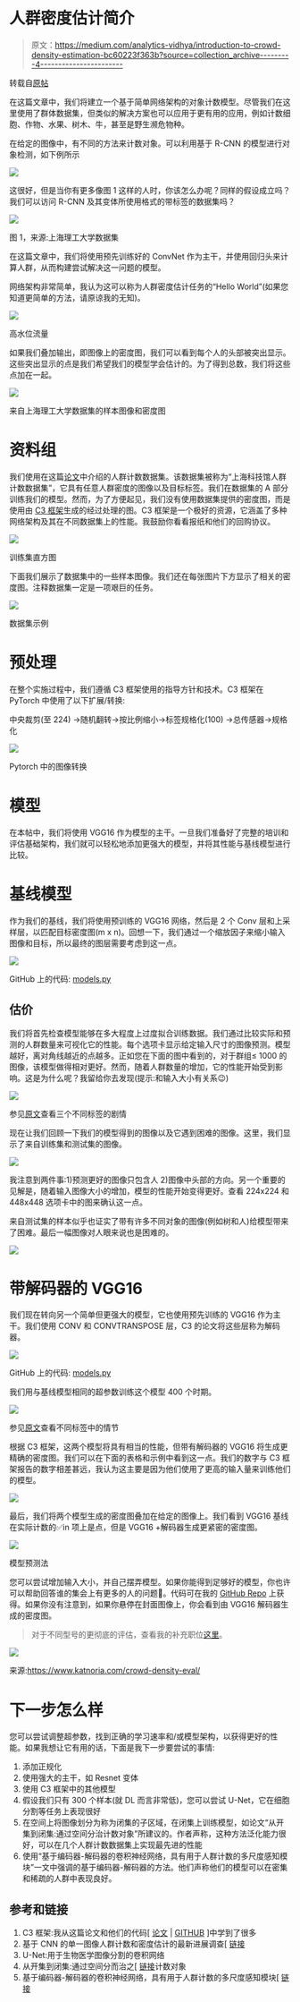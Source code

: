 # 人群密度估计简介

> 原文：<https://medium.com/analytics-vidhya/introduction-to-crowd-density-estimation-bc60223f363b?source=collection_archive---------4----------------------->

转载自[原帖](https://www.katnoria.com/crowd-density/)

在这篇文章中，我们将建立一个基于简单网络架构的对象计数模型。尽管我们在这里使用了群体数据集，但类似的解决方案也可以应用于更有用的应用，例如计数细胞、作物、水果、树木、牛，甚至是野生濒危物种。

在给定的图像中，有不同的方法来计数对象。可以利用基于 R-CNN 的模型进行对象检测，如下例所示

![](img/ccb67dd2594ca79706b03ac3d7276fb7.png)

这很好，但是当你有更多像图 1 这样的人时，你该怎么办呢？同样的假设成立吗？我们可以访问 R-CNN 及其变体所使用格式的带标签的数据集吗？

![](img/7763ee162ce4d41d19df34a0d5b19aea.png)

图 1，来源:上海理工大学数据集

在这篇文章中，我们将使用预先训练好的 ConvNet 作为主干，并使用回归头来计算人群，从而构建尝试解决这一问题的模型。

网络架构非常简单，我认为这可以称为人群密度估计任务的“Hello World”(如果您知道更简单的方法，请原谅我的无知)。

![](img/1ff433380d85cb93d57de0bf7264bcb2.png)

高水位流量

如果我们叠加输出，即图像上的密度图，我们可以看到每个人的头部被突出显示。这些突出显示的点是我们希望我们的模型学会估计的。为了得到总数，我们将这些点加在一起。

![](img/e2c1c59e0ac74d73f01ab85957d479c0.png)

来自上海理工大学数据集的样本图像和密度图

# 资料组

我们使用在这篇[论文](https://www.katnoria.com/crowd-density/Single-Image%20Crowd%20Counting%20via%20Multi-Column%20Convolutional%20Neural%20Network)中介绍的人群计数数据集。该数据集被称为“上海科技馆人群计数数据集”，它具有任意人群密度的图像以及目标标签。我们在数据集的 A 部分训练我们的模型。然而，为了方便起见，我们没有使用数据集提供的密度图，而是使用由 [C3 框架](https://github.com/gjy3035/C-3-Framework)生成的经过处理的图。C3 框架是一个极好的资源，它涵盖了多种网络架构及其在不同数据集上的性能。我鼓励你看看报纸和他们的回购协议。

![](img/13b8722c376a62fb8880e42332faf94a.png)

训练集直方图

下面我们展示了数据集中的一些样本图像。我们还在每张图片下方显示了相关的密度图。注释数据集一定是一项艰巨的任务。

![](img/5f4a2bc6c15a5b9c677623796e825ec2.png)

数据集示例

# 预处理

在整个实施过程中，我们遵循 C3 框架使用的指导方针和技术。C3 框架在 PyTorch 中使用了以下扩展/转换:

中央裁剪(至 224) →随机翻转→按比例缩小→标签规格化(100) →总传感器→规格化

![](img/8f88954b11460ae35c9fc9c6d46ac990.png)

Pytorch 中的图像转换

# 模型

在本帖中，我们将使用 VGG16 作为模型的主干。一旦我们准备好了完整的培训和评估基础架构，我们就可以轻松地添加更强大的模型，并将其性能与基线模型进行比较。

# 基线模型

作为我们的基线，我们将使用预训练的 VGG16 网络，然后是 2 个 Conv 层和上采样层，以匹配目标密度图(m x n)。回想一下，我们通过一个缩放因子来缩小输入图像和目标，所以最终的图层需要考虑到这一点。

![](img/6c2baf504593ba58d80ba4bd32683112.png)

GitHub 上的代码: [models.py](https://github.com/katnoria/crowd-density/blob/master/src/models.py#L9)

## 估价

我们将首先检查模型能够在多大程度上过度拟合训练数据。我们通过比较实际和预测的人群数量来可视化它的性能。每个选项卡显示给定输入尺寸的图像预测。模型越好，离对角线越近的点越多。正如您在下面的图中看到的，对于群组≤ 1000 的图像，该模型做得相对更好。然而，随着人群数量的增加，它的性能开始受到影响。这是为什么呢？我留给你去发现(提示:和输入大小有关系😉)

![](img/f85ee1b6e21fbb8ea3c4a65ce807d651.png)

参见[原文](https://www.katnoria.com/crowd-density/)查看三个不同标签的剧情

现在让我们回顾一下我们的模型得到的图像以及它遇到困难的图像。这里，我们显示了来自训练集和测试集的图像。

![](img/566561aad35405e922fa67271641db82.png)

我注意到两件事:1)预测更好的图像只包含人 2)图像中头部的方向。另一个重要的见解是，随着输入图像大小的增加，模型的性能开始变得更好。查看 224x224 和 448x448 选项卡中的图来确认这一点。

来自测试集的样本似乎也证实了带有许多不同对象的图像(例如树和人)给模型带来了困难。最后一幅图像对人眼来说也是困难的。

![](img/37f1f352ac17b70ba5b12177cbdd3769.png)

# 带解码器的 VGG16

我们现在转向另一个简单但更强大的模型，它也使用预先训练的 VGG16 作为主干。我们使用 CONV 和 CONVTRANSPOSE 层，C3 的论文将这些层称为解码器。

![](img/dc1499959c448a39be7a396d7be0fdd7.png)

GitHub 上的代码: [models.py](https://github.com/katnoria/crowd-density/blob/master/src/models.py#L49)

我们用与基线模型相同的超参数训练这个模型 400 个时期。

![](img/40f6e39cab0dd9b83047943b20784c20.png)

参见[原文](https://www.katnoria.com/crowd-density/)查看不同标签中的情节

根据 C3 框架，这两个模型将具有相当的性能，但带有解码器的 VGG16 将生成更精确的密度图。我们可以在下面的表格和示例中看到这一点。我们的数字与 C3 框架报告的数字相差甚远，我认为这主要是因为他们使用了更高的输入量来训练他们的模型。

![](img/aa084e6ae8fc0d129ef626327675c432.png)

最后，我们将两个模型生成的密度图叠加在给定的图像上。我们看到 VGG16 基线在实际计数的✅in 项上是点，但是 VGG16 +解码器生成更紧密的密度图。

![](img/d00f57e1e7b6aaa98319749a720a7c6b.png)

模型预测法

您可以尝试增加输入大小，并自己摆弄模型。如果你能得到足够好的模型，你也许可以帮助回答谁的集会上有更多的人的问题🤣。代码可在我的 [GitHub Repo](https://github.com/katnoria/crowd-density) 上获得。如果你没有注意到，如果你悬停在封面图像上，你会看到由 VGG16 解码器生成的密度图。

> 对于不同型号的更彻底的评估，查看我的补充职位[这里](https://www.katnoria.com/crowd-density-eval/)。

![](img/1657a7ec7a2ced46e1c70809df180605.png)

来源:https://www.katnoria.com/crowd-density-eval/

# 下一步怎么样

您可以尝试调整超参数，找到正确的学习速率和/或模型架构，以获得更好的性能。如果我想让它有用的话，下面是我下一步要尝试的事情:

1.  添加正规化
2.  使用强大的主干，如 Resnet 变体
3.  使用 C3 框架中的其他模型
4.  假设我们只有 300 个样本(就 DL 而言非常低)，您可以尝试 U-Net，它在细胞分割等任务上表现很好
5.  在空间上将图像划分为称为闭集的子区域，在闭集上训练模型，如论文“从开集到闭集:通过空间分治计数对象”所建议的。作者声称，这种方法泛化能力很好，可以在几个人群计数数据集上实现最先进的性能
6.  使用“基于编码器-解码器的卷积神经网络，具有用于人群计数的多尺度感知模块”一文中强调的基于编码器-解码器的方法。他们声称他们的模型可以在密集和稀疏的人群中表现良好。

## 参考和链接

1.  C3 框架:我从这篇论文和他们的代码[ [论文](https://arxiv.org/abs/1907.02724) | [GITHUB](https://github.com/gjy3035/C-3-Framework) ]中学到了很多
2.  基于 CNN 的单一图像人群计数和密度估计的最新进展调查[ [链接](https://arxiv.org/abs/1707.01202)
3.  U-Net:用于生物医学图像分割的卷积网络
4.  从开集到闭集:通过空间分而治之[ [链接](http://arxiv.org/abs/1908.06473)计数对象
5.  基于编码器-解码器的卷积神经网络，具有用于人群计数的多尺度感知模块[ [链接](https://arxiv.org/abs/2003.05586)